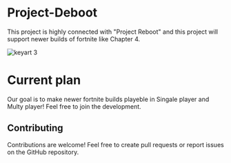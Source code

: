 # Project-Deboot
This project is highly connected with "Project Reboot" and this project will support newer builds of fortnite like Chapter 4.


![keyart 3](https://github.com/user-attachments/assets/e414c9a0-227c-456e-98f3-0dfb686d9aa7)

# Current plan
Our goal is to make newer fortnite builds playeble in Singale player and Multy player! Feel free to join the development.



## Contributing
Contributions are welcome! Feel free to create pull requests or report issues on the GitHub repository.

